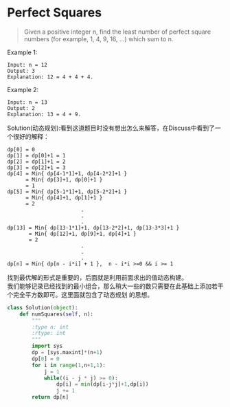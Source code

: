 # Perfect Squares

>Given a positive integer n, find the least number of perfect square numbers (for example, 1, 4, 9, 16, ...) which sum to n.

Example 1:
```
Input: n = 12
Output: 3 
Explanation: 12 = 4 + 4 + 4.
```
Example 2:
```
Input: n = 13
Output: 2
Explanation: 13 = 4 + 9.
```
Solution(动态规划):看到这道题目时没有想出怎么来解答，在Discuss中看到了一个很好的解释：
```
dp[0] = 0 
dp[1] = dp[0]+1 = 1
dp[2] = dp[1]+1 = 2
dp[3] = dp[2]+1 = 3
dp[4] = Min{ dp[4-1*1]+1, dp[4-2*2]+1 } 
      = Min{ dp[3]+1, dp[0]+1 } 
      = 1				
dp[5] = Min{ dp[5-1*1]+1, dp[5-2*2]+1 } 
      = Min{ dp[4]+1, dp[1]+1 } 
      = 2
						.
						.
						.
dp[13] = Min{ dp[13-1*1]+1, dp[13-2*2]+1, dp[13-3*3]+1 } 
       = Min{ dp[12]+1, dp[9]+1, dp[4]+1 } 
       = 2
						.
						.
						.
dp[n] = Min{ dp[n - i*i] + 1 },  n - i*i >=0 && i >= 1
```
找到最优解的形式是重要的，后面就是利用前面求出的值动态构建。<br>
我们能够记录已经找到的最小组合，那么稍大一些的数只需要在此基础上添加若干个完全平方数即可。这里面就包含了动态规划
的思想。

```python
class Solution(object):
    def numSquares(self, n):
        """
        :type n: int
        :rtype: int
        """
        import sys
        dp = [sys.maxint]*(n+1)
        dp[0] = 0
        for i in range(1,n+1,1):
            j = 1
            while((i - j * j) >= 0):
                dp[i] = min(dp[i-j*j]+1,dp[i])
                j += 1
        return dp[n]
```